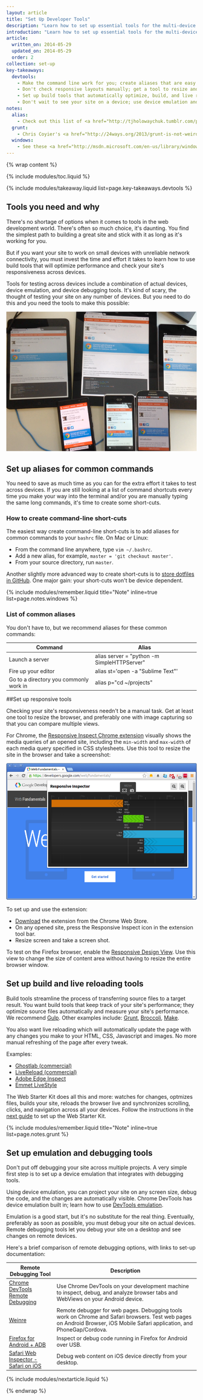 ```yaml
---
layout: article
title: "Set Up Developer Tools"
description: "Learn how to set up essential tools for the multi-device development workflow. Your tools should test your site's responsiveness and performance with minimum manual effort."
introduction: "Learn how to set up essential tools for the multi-device development workflow. Your tools should test your site's responsiveness and performance with minimum manual effort."
article:
  written_on: 2014-05-29
  updated_on: 2014-05-29
  order: 2
collection: set-up
key-takeaways:
  devtools:
    - Make the command line work for you; create aliases that are easy to remember and fast to type.
    - Don't check responsive layouts manually; get a tool to resize and capture screen views.
    - Set up build tools that automatically optimize, build, and live reload your testing URL.
    - Don't wait to see your site on a device; use device emulation and remote debugging now not later. 
notes:
  alias:
    - Check out this list of <a href="http://tjholowaychuk.tumblr.com/post/26904939933/git-extras-introduction-screencast"> Git aliases</a>.
  grunt:
    - Chris Coyier's <a href="http://24ways.org/2013/grunt-is-not-weird-and-hard/">Grunt for People Who Think Things Like Grunt are Weird and Hard</a> blog post is good beginner's resource to web build tools.
  windows:
    - See these <a href="http://msdn.microsoft.com/en-us/library/windows/desktop/ms682057(v=vs.85).aspx">instructions for setting up Windows aliases</a>.
---
```

{% wrap content %}

{% include modules/toc.liquid %}

{% include modules/takeaway.liquid list=page.key-takeaways.devtools %}

## Tools you need and why

There's no shortage of options when it comes to tools in the web development world.
There's often so much choice, it's daunting.
You find the simplest path to building a great site and
stick with it as long as it's working for you.

But if you want your site to work on small devices
with unreliable network connectivity,
you must invest the time and effort it takes
to learn how to use build tools that will optimize performance
and check your site's responsiveness across devices.

Tools for testing across devices include a combination of actual devices,
device emulation, and device debugging tools.
It's kind of scary, the thought of testing your site on any number of devices.
But you need to do this and you need the tools to make this possible:

<img src="imgs/url.png" class="center" alt="lots of devices open to same URL">

## Set up aliases for common commands

You need to save as much time as you can
for the extra effort it takes to test across devices.
If you are still looking at a list of command shortcuts every time
you make your way into the terminal and/or
you are manually typing the same long commands,
it's time to create some short-cuts.

### How to create command-line short-cuts

The easiest way create command-line short-cuts is to
add aliases for common commands to your `bashrc` file.
On Mac or Linux:

* From the command line anywhere, type `vim ~/.bashrc`.
* Add a new alias, for example, `master = 'git checkout master'`.
* From your source directory, run `master`.

Another slightly more advanced way to create short-cuts is
to <a href="http://dotfiles.github.io/">store dotfiles in GitHub</a>.
One major gain: your short-cuts won't be device dependent.

{% include modules/remember.liquid title="Note" inline=true list=page.notes.windows %}

### List of common aliases

You don't have to, but we recommend aliases for these common commands:

<table class="table-2 tc-heavyright">
  <colgroup>
    <col span="1" />
    <col span="1" />
  </colgroup>
  <thead>
    <tr>
      <th data-th="command">Command</th>
      <th data-th="alias">Alias</th>
    </tr>
  </thead>
  <tbody>
    <tr>
      <td data-th="command">Launch a server</td>
      <td data-th="alias">alias server = "python -m SimpleHTTPServer"</td>
    </tr>
    <tr>
      <td data-th="command">Fire up your editor</td>
      <td data-th="alias">alias st='open -a "Sublime Text"'</td>
    </tr>
    <tr>
      <td data-th="command">Go to a directory you commonly work in
</td>
      <td data-th="alias">alias p="cd ~/projects"</td>
    </tr>
  </tbody>
</table>

##Set up responsive tools

Checking your site's responsiveness needn't be a manual task.
Get at least one tool to resize the browser,
and preferably one with image capturing
so that you can compare multiple views.

For Chrome,
the <a href="http://outof.me/responsive-inspector-beta-released/">Responsive Inspect Chrome extension</a>
visually shows the media queries of an opened site,
including the `min-width` and `max-width`
of each media query specified in CSS stylesheets.
Use this tool to resize the site in the browser
and take a screenshot:

<img src="imgs/inspector.png" class="center" alt="Responsive Inspector Chrome extension">

To set up and use the extension:

* <a href="https://chrome.google.com/webstore/detail/responsive-inspector/memcdolmmnmnleeiodllgpibdjlkbpim?hl=en">Download</a> the extension from the Chrome Web Store.
* On any opened site,
press the Responsive Inspect icon in the extension tool bar.
* Resize screen and take a screen shot.

To test on the Firefox browser, enable the <a href="https://developer.mozilla.org/en-US/docs/Tools/Responsive_Design_View">Responsive Design View</a>.
Use this view to change the size of content area without having
to resize the entire browser window.

## Set up build and live reloading tools

Build tools streamline the process of transferring source files to a target result.
You want build tools that keep track of your site's performance;
they optimize source files automatically and measure your site's performance.
We recommend <a href="http://gulpjs.com/">Gulp</a>.
Other examples include:
<a href="http://gruntjs.com/">Grunt</a>, 
<a href="https://github.com/broccolijs/broccoli">Broccoli</a>,
<a href="http://www.gnu.org/software/make/">Make</a>.

You also want live reloading which will automatically update the page with any
changes you make to your HTML, CSS, Javascript and images. No more manual
refreshing of the page after every tweak.

Examples:

* <a href="http://vanamco.com/ghostlab/">Ghostlab (commercial)</a>
* <a href="http://livereload.com/">LiveReload (commercial)</a>
* <a href="http://html.adobe.com/edge/inspect/">Adobe Edge Inspect</a>
* <a href="http://livestyle.emmet.io/install/">Emmet LiveStyle</a>

The Web Starter Kit does all this and more:
watches for changes, optmizes files, builds your site, reloads the browser live and synchronizes scrolling, clicks, and navigation across all your devices.
Follow the instructions in the
[next guide]({{site.baseurl}}/tools/setup/setup_kit.html)
to set up the Web Starter Kit.

{% include modules/remember.liquid title="Note" inline=true list=page.notes.grunt %}

## Set up emulation and debugging tools

Don't put off debugging your site across multiple projects.
A very simple first step is to set up a device emulation
that integrates with debugging tools.

Using device emulation,
you can project your site on any screen size,
debug the code,
and the changes are automatically visible.
Chrome DevTools has device emulation built in;
learn how to use
[DevTools emulation]({{site.baseurl}}/tools/test/emulator.html).

Emulation is a good start, but it's no substitute for the real thing.
Eventually, preferably as soon as possible,
you must debug your site on actual devices.
Remote debugging tools let you debug your site on a desktop
and see changes on remote devices.

Here's a brief comparison of remote debugging options,
with links to set-up documentation: 

<table class="table-2 tc-heavyright">
  <colgroup>
    <col span="1" />
    <col span="1" />
  </colgroup>
  <thead>
    <tr>
      <th data-th="tool">Remote Debugging Tool</th>
      <th data-th="Description">Description</th>
    </tr>
  </thead>
  <tbody>
    <tr>
      <td data-th="tool"><a href="https://developer.chrome.com/devtools/docs/remote-debugging">Chrome DevTools Remote Debugging</td>
      <td data-th="Description">Use Chrome DevTools on your development machine to inspect, debug, and analyze browser tabs and WebViews on your Android device.
    </tr>
    <tr>
      <td data-th="tool"><a href="http://people.apache.org/~pmuellr/weinre/docs/latest/Installing.html">Weinre</a></td>
      <td data-th="Description">Remote debugger for web pages. Debugging tools work on Chrome and Safari browsers. Test web pages on Android Browser, iOS Mobile Safari application, and PhoneGap/Cordova.</td>
    </tr>
    <tr>
      <td data-th="tool"><a href="https://developer.mozilla.org/en-US/docs/Tools/Remote_Debugging/Firefox_for_Android">Firefox for Android + ADB</td>
      <td data-th="Description">Inspect or debug code running in Firefox for Android over USB.</td>
    </tr>
    <tr>
      <td data-th="tool"><a href="https://developer.apple.com/library/safari/documentation/AppleApplications/Conceptual/Safari_Developer_Guide/GettingStarted/GettingStarted.html#//apple_ref/doc/uid/TP40007874-CH2-SW1">Safari Web Inspector - Safari on iOS</a></td>
      <td data-th="Description">Debug web content on iOS device directly from your desktop.</td>
    </tr>
  </tbody>
</table>

{% include modules/nextarticle.liquid %}

{% endwrap %}
